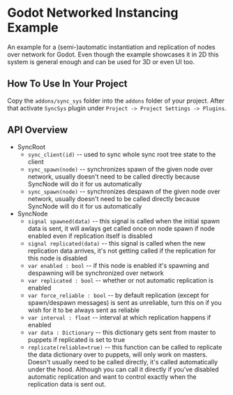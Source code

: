 # Godot Networked Instancing Example

An example for a (semi-)automatic instantiation and replication of nodes over network for Godot.
Even though the example showcases it in 2D this system is general enough and can be used for 3D or even UI too.

## How To Use In Your Project

Copy the `addons/sync_sys` folder into the `addons` folder of your project.
After that activate `SyncSys` plugin under `Project -> Project Settings -> Plugins`.

## API Overview

* SyncRoot
    * `sync_client(id)` -- used to sync whole sync root tree state to the client
    * `sync_spawn(node)` -- synchronizes spawn of the given node over network, usually doesn't need to be called directly because SyncNode will do it for us automatically
    * `sync_spawn(node)` -- synchronizes despawn of the given node over network, usually doesn't need to be called directly because SyncNode will do it for us automatically
* SyncNode
    * `signal spawned(data)` -- this signal is called when the initial spawn data is sent, it will awlays get called once on node spawn if node enabled even if replication itself is disabled
    * `signal replicated(data)` -- this signal is called when the new replication data arrives, it's not getting called if the replication for this node is disabled
    * `var enabled : bool` -- if this node is enabled it's spawning and despawning will be synchronized over network
    * `var replicated : bool` -- whether or not automatic replication is enabled
    * `var force_reliable : bool` -- by default replication (except for spawn/despawn messages) is sent as unreliable, turn this on if you wish for it to be always sent as reliable
    * `var interval : float` -- interval at which replication happens if enabled
    * `var data : Dictionary` -- this dictionary gets sent from master to puppets if replicated is set to true
    * `replicate(reliable=true)` -- this function can be called to replicate the data dictionary over to puppets, will only work on masters. Doesn't usually need to be called directly, it's called automatically under the hood. Although you can call it directly if you've disabled automatic replication and want to control exactly when the replication data is sent out.